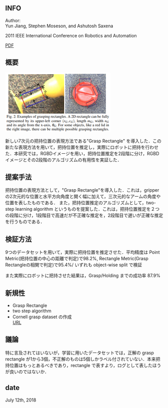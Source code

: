 ## INFO

Author: \
Yun Jiang, Stephen Moseson, and Ashutosh Saxena
  
2011 IEEE International Conference on Robotics and Automation

[PDF](http://pr.cs.cornell.edu/grasping/jiang_rectanglerepresentation_fastgrasping.pdf)


## 概要

![スクショ](https://github.com/Yuchi713/paper_summary/blob/master/pic/Screenshot%20from%202018-07-12%2010-34-01.png)

新しい7次元の把持位置の表現方法である"Grasp Rectangle" を導入した．この新たな表現方法を用いて，把持位置を推定し，実際にロボットに把持を行わせた．本研究では，RGBDイメージを用い，把持位置推定を2段階に分け，RGBDイメージとその2段階のアルゴリズムの有用性を実証した．

## 提案手法
把持位置の表現方法として，"Grasp Rectangle"を導入した．これは，gripper の2次元的な位置と水平方向角度と開く幅に加えて，三次元的なアームの角度や位置を表したものである．
また，把持位置推定のアルゴリズムとして，two-step learning algorithm というものを提案した．これは，把持位置推定を２つの段階に分け，1段階目で高速だが不正確な推定を，2段階目で遅いが正確な推定を行うものである．

## 検証方法
9つのデータセットを用いて，実際に把持位置を推定させた．平均精度は Point Metric(把持位置の中心の距離で判定)で98.2%, Rectangle Metric(Grasp Rectangleの相関で判定)で95.4%/
いずれも object-wise split で検証

また実際にロボットに把持させた結果は，Grasp/Holding までの成功率 87.9%

## 新規性
* Grasp Rectangle
* two step algorithm
* Cornell grasp dataset の作成\
   [URL](http://pr.cs.cornell.edu/grasping/rect_data/data.php)

## 議論
特に言及されてはいないが，学習に用いたデータセットでは，正解の grasp rectangle が1から3個，不正解のものは5個しかラベル付されていない．本来把持位置はもっとあるべきであり，rectangle で表すより，ログとして表したほうが良いのではないか． 


## date
July 12th, 2018